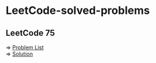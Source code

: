 # LeetCode-solved-problems

## LeetCode 75
  => [Problem List](https://leetcode.com/studyplan/leetcode-75/)\
  => [Solution](https://github.com/ImtiajEmon/LeetCode-solved-problems/tree/main/LeetCode%2075)
